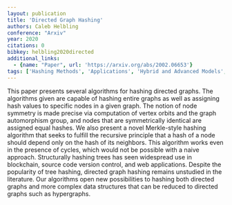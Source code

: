 ```yaml
---
layout: publication
title: 'Directed Graph Hashing'
authors: Caleb Helbling
conference: "Arxiv"
year: 2020
citations: 0
bibkey: helbling2020directed
additional_links:
  - {name: "Paper", url: 'https://arxiv.org/abs/2002.06653'}
tags: ['Hashing Methods', 'Applications', 'Hybrid and Advanced Models', 'Hashing Fundamentals', 'Graph and Transformer Models']
---
```

This paper presents several algorithms for hashing directed graphs. The
algorithms given are capable of hashing entire graphs as well as assigning hash
values to specific nodes in a given graph. The notion of node symmetry is made
precise via computation of vertex orbits and the graph automorphism group, and
nodes that are symmetrically identical are assigned equal hashes. We also
present a novel Merkle-style hashing algorithm that seeks to fulfill the
recursive principle that a hash of a node should depend only on the hash of its
neighbors. This algorithm works even in the presence of cycles, which would not
be possible with a naive approach. Structurally hashing trees has seen
widespread use in blockchain, source code version control, and web
applications. Despite the popularity of tree hashing, directed graph hashing
remains unstudied in the literature. Our algorithms open new possibilities to
hashing both directed graphs and more complex data structures that can be
reduced to directed graphs such as hypergraphs.
